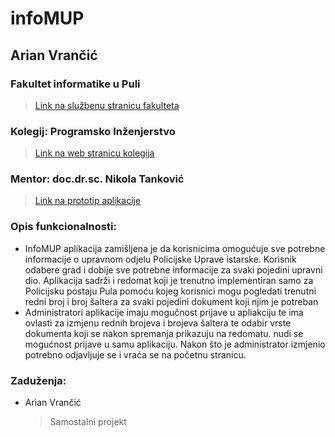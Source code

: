 # infoMUP
## Arian Vrančić

### Fakultet informatike u Puli
   >[Link na službenu stranicu fakulteta](https://fipu.unipu.hr/)
### Kolegij: Programsko Inženjerstvo
   >[Link na web stranicu kolegija](ntankovic.unipu.hr/pi)
### Mentor: doc.dr.sc. Nikola Tanković   

>[Link na prototip aplikacije](https://www.figma.com/proto/llpswzwyqbFf2SzUgKKVev/infoMUP?node-id=2%3A2&starting-point-node-id=2%3A2)

### Opis funkcionalnosti: 
- InfoMUP aplikacija zamišljena je da korisnicima omogućuje sve potrebne informacije o upravnom odjelu Policijske Uprave istarske. Korisnik odabere grad i dobije sve potrebne informacije za svaki pojedini upravni dio. Aplikacija sadrži i redomat koji je trenutno implementiran samo za Policijsku postaju Pula pomoću kojeg korisnici mogu pogledati trenutni redni broj i broj šaltera za svaki pojedini dokument koji njim je potreban
- Administratori aplikacije imaju mogučnost prijave u apliakciju te ima ovlasti za izmjenu rednih brojeva i brojeva šaltera te odabir vrste dokumenta koji se nakon spremanja prikazuju na redomatu. nudi se mogućnost prijave u samu aplikaciju. Nakon što je administrator izmjenio potrebno odjavljuje se i vraća se na početnu stranicu.
 

### Zaduženja: 
- Arian Vrančić
   >  Samostalni projekt
